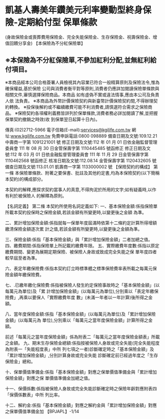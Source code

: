 # 凱基人壽美年鑽美元利率變動型終身保險-定期給付型 保單條款

(身故保險金或喪葬費用保險金、完全失能保險金、生存保險金、祝壽保險金、增值回饋分享金)
【本保險為不分紅保險單】

## ※本保險為不分紅保險單,不參加紅利分配,並無紅利給付項目。

※本商品經本公司合格簽署人員檢視其內容業已符合一般精算原則及保險法令,惟為確保權益,基於保險 公司與消費者衡平對等原則,消費者仍應詳加閱讀保險單條款與相關文件,審慎選擇保險商品。本商品 如有虛偽不實或違法情事,應由本公司及負責人依 法負責。 ※本商品為外幣計價保險契約與新臺幣計價保險契約間,不得辦理契約轉換。 ※投保後解約或不繼續繳費可能不利消費者,請慎選符合需求之保險商品。 ※保險契約各項權利義務皆詳列於保單條款,消費者務必詳加閱讀了解,並把握保單契約撤銷之時效(收 到保單翌日起算十日內)。

傳真:(02)2712-5966 電子信箱(E-mail):services@kgilife.com.tw 網址:www.kgilife.com.tw 免費申訴電話:0800 098889 備查日期及文號:109.12.21 中壽商一字第 1091221001 號 修正日期及文號:112 年 01 月 01 日依金融監督管理委員會 111 年 08 月 30 日金管保壽字第 1110445485 號函修正 修正日期及文號:112 年 03 月 01 日依金融監督管理委員會 111 年 11 月 29 日金管保壽字第 1110462568 號函修正 核准日期及文號:112.08.14 金管保壽字第 1120432605 號 備查日期及文號:113.01.01 凱壽商一字第 1133000002 號
【保險契約的構成】
第一條 本保險單條款、附著之要保書、批註及其他約定書,均為本保險契約(以下簡稱本契約)的構成部分。

本契約的解釋,應探求契約當事人的真意,不得拘泥於所用的文字;如有疑義時,以作有利於被保險人 的解釋為原則。

【名詞定義】
第二條 本契約所使用名詞定義如下:
一、基本保險金額:係指保險單所載本契約投保時之保險金額,若該金額有所變更時,以變更後之金額 為準。

二、累計增加保險金額:係指就每一保單年度屆滿時依第十二條約定計算所得增額繳清保險金額逐次累 計之值,若該金額有所變更時,以變更後之金額為準。

三、保險金額:係指「基本保險金額」與「累計增加保險金額」二者加總之值。 四、繳費期間:係指保險單上所記載的繳費年限。 五、實際繳費年度數:係指以原定繳費期間、變更為展期定期保險、被保險人身故或致成完全失能之保 單年度四者較早屆至者為準。

六、表定年繳保險費:係指本契約訂立時標準體之標準保險費率表所載之每萬元保險金額年繳保險費。

七、.已繳年繳化保險費:係指被保險人發生約定保險事故時之「基本保險金額」(以每萬元為單位)及「累 計增加保險金額」(以每萬元為單位),分別乘以「表定年繳保險費」,再乘以要保人「實際繳費年度 數」(未滿一年者以一年計算)後所得之金額。

八、當年度保險金額:係指「基本保險金額」(以每萬元為單位)及「累計增加保險金額」(以每萬元為 單位),分別乘以「每萬元之當年度保險金額」計算所得之金額。

 前述「每萬元之當年度保險金額」係為附表二「每萬元之當年度保險金額表」所載之金額。 九、期末生存保險金總額:係指按被保險人身故或完全失能(完全失能程度為附表一「失能程度表」中所 列七項之一者)診斷確定時之「基本保險金額」及「累計增加保險金額」,分別計算身故或完全失能 診斷確定前已經過年度之「生存保險金」總和。

十、保單價值準備金:係指「基本保險金額」對應之保單價值準備金與「累計增加保險金額」對應之保 單價值準備金加總之值。

十一、保價係數:係指被保險人身故或完全失能診斷確定時之保險年齡對應附表四「保價係數表」中所 列比率。

十二、解約金:係指「基本保險金額」對應之解約金與「累計增加保險金額」對應之保單價值準備金加
【BPJAPL】-1/14